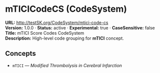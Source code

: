 

# mTICICodeCS (CodeSystem)

**URL:** http://testSK.org/CodeSystem/mtici-code-cs  
**Version:** 1.0.0 · **Status:** active · **Experimental:** true · **CaseSensitive:** false  
**Title:** mTICI Score Codes CodeSystem  
**Description:** High-level code grouping for **mTICI** concept.

## Concepts
- `mTICI` — *Modified Thrombolysis in Cerebral Infarction*

